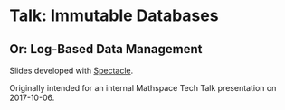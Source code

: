 # Talk: Immutable Databases

## Or: Log-Based Data Management

Slides developed with [Spectacle](https://github.com/FormidableLabs/spectacle).

Originally intended for an internal Mathspace Tech Talk presentation on 2017-10-06.
